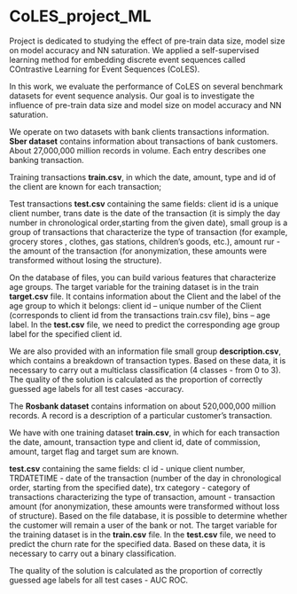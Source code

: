 # CoLES_project_ML
Project is dedicated to studying the effect of pre-train data size, model size on model accuracy and NN saturation. We applied a self-supervised learning method for embedding discrete event sequences called COntrastive Learning for Event Sequences (CoLES).

In this work, we evaluate the performance of CoLES on several benchmark datasets for event sequence analysis. Our goal is to investigate the influence of pre-train data size and model size on model accuracy and NN saturation.

We operate on two datasets with bank clients transactions information. **Sber dataset** contains information about transactions of bank customers. About 27,000,000 million records in volume. Each entry describes one banking transaction. 

Training transactions **train.csv**, in which the date, amount, type and id of the client are known for each transaction;

Test transactions **test.csv** containing the same fields: client id is a unique client number, trans date is the date of the transaction (it is simply the day number in chronological order,starting from the given date), small group is a group of transactions that characterize the type of transaction (for example, grocery stores , clothes, gas stations, children’s goods, etc.), amount rur - the amount of the transaction (for anonymization, these amounts were transformed without losing the structure).

On the database of files, you can build various features that characterize age groups. The target variable for the training dataset is in the train **target.csv** file. It contains information about the Client and the label of the age group to which it belongs: client id – unique number of the Client (corresponds to client id from the transactions train.csv file), bins – age label. In the **test.csv** file, we need to predict the corresponding age group label for the specified client id.

We are also provided with an information file small group **description.csv**, which contains a breakdown of transaction types. Based on these data, it is necessary to carry out a multiclass classification (4 classes - from 0 to 3). The quality of the solution is calculated as the proportion of correctly guessed age labels for all test cases -accuracy.

The **Rosbank dataset** contains information on about 520,000,000 million records. A record is a description of a particular customer’s transaction.

We have with one training dataset **train.csv**, in which for each transaction the date, amount, transaction type and client id, date of commission, amount, target flag and target sum are known.

**test.csv** containing the same fields: cl id - unique client number, TRDATETIME - date of the transaction (number of the day in chronological order, starting from the specified date), trx category - category of transactions characterizing the type of transaction, amount - transaction amount (for anonymization, these amounts were transformed without loss of structure). Based on the file database, it is possible to determine whether the customer will remain a user of the bank or not. The target variable for the training dataset is in the **train.csv** file. In the **test.csv** file, we need to predict the churn rate for the specified data. Based on these data, it is necessary to carry out a binary classification.

The quality of the solution is calculated as the proportion of correctly guessed age labels for all test cases - AUC ROC.
